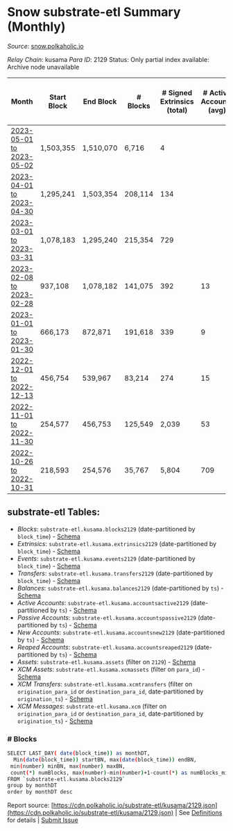 # Snow substrate-etl Summary (Monthly)

_Source_: [snow.polkaholic.io](https://snow.polkaholic.io)

*Relay Chain*: kusama
*Para ID*: 2129
Status: Only partial index available: Archive node unavailable


| Month | Start Block | End Block | # Blocks | # Signed Extrinsics (total) | # Active Accounts (avg) | # Addresses with Balances (max) | Issues |
| ----- | ----------- | --------- | -------- | --------------------------- | ----------------------- | ------------------------------- | ------ |
| [2023-05-01 to 2023-05-02](/kusama/2129-snow/2023-05-31.md) | 1,503,355 | 1,510,070 | 6,716 | 4 |  | 5,975 | -   |   
| [2023-04-01 to 2023-04-30](/kusama/2129-snow/2023-04-30.md) | 1,295,241 | 1,503,354 | 208,114 | 134 |  | 5,975 | -   |   
| [2023-03-01 to 2023-03-31](/kusama/2129-snow/2023-03-31.md) | 1,078,183 | 1,295,240 | 215,354 | 729 |  | 5,824 | - 1,704 (0.79%) |   
| [2023-02-08 to 2023-02-28](/kusama/2129-snow/2023-02-28.md) | 937,108 | 1,078,182 | 141,075 | 392 | 13 | 5,781 | -   |   
| [2023-01-01 to 2023-01-30](/kusama/2129-snow/2023-01-31.md) | 666,173 | 872,871 | 191,618 | 339 | 9 | 5,580 | -  **BROKEN** (7.30%) |   
| [2022-12-01 to 2022-12-13](/kusama/2129-snow/2022-12-31.md) | 456,754 | 539,967 | 83,214 | 274 | 15 | 5,831 | -  **BROKEN**  |   
| [2022-11-01 to 2022-11-30](/kusama/2129-snow/2022-11-30.md) | 254,577 | 456,753 | 125,549 | 2,039 | 53 | 5,831 | - 76,628 (37.90%) |   
| [2022-10-26 to 2022-10-31](/kusama/2129-snow/2022-10-31.md) | 218,593 | 254,576 | 35,767 | 5,804 | 709 | 5,831 | - 217 (0.60%) |   

## substrate-etl Tables:

* _Blocks_: `substrate-etl.kusama.blocks2129` (date-partitioned by `block_time`) - [Schema](/schema/balances.json)
* _Extrinsics_: `substrate-etl.kusama.extrinsics2129` (date-partitioned by `block_time`) - [Schema](/schema/extrinsics.json)
* _Events_: `substrate-etl.kusama.events2129` (date-partitioned by `block_time`) - [Schema](/schema/events.json)
* _Transfers_: `substrate-etl.kusama.transfers2129` (date-partitioned by `block_time`) - [Schema](/schema/transfers.json)
* _Balances_: `substrate-etl.kusama.balances2129` (date-partitioned by `ts`) - [Schema](/schema/balances.json)
* _Active Accounts_: `substrate-etl.kusama.accountsactive2129` (date-partitioned by `ts`) - [Schema](/schema/accountsactive.json)
* _Passive Accounts_: `substrate-etl.kusama.accountspassive2129` (date-partitioned by `ts`) - [Schema](/schema/accountspassive.json)
* _New Accounts_: `substrate-etl.kusama.accountsnew2129` (date-partitioned by `ts`) - [Schema](/schema/accountsnew.json)
* _Reaped Accounts_: `substrate-etl.kusama.accountsreaped2129` (date-partitioned by `ts`) - [Schema](/schema/accountsreaped.json)
* _Assets_: `substrate-etl.kusama.assets` (filter on `2129`) - [Schema](/schema/assets.json)
* _XCM Assets_: `substrate-etl.kusama.xcmassets` (filter on `para_id`) - [Schema](/schema/xcmassets.json)
* _XCM Transfers_: `substrate-etl.kusama.xcmtransfers` (filter on `origination_para_id` or `destination_para_id`, date-partitioned by `origination_ts`) - [Schema](/schema/xcmtransfers.json)
* _XCM Messages_: `substrate-etl.kusama.xcm` (filter on `origination_para_id` or `destination_para_id`, date-partitioned by `origination_ts`) - [Schema](/schema/xcm.json)

### # Blocks
```bash
SELECT LAST_DAY( date(block_time)) as monthDT,
  Min(date(block_time)) startBN, max(date(block_time)) endBN, 
 min(number) minBN, max(number) maxBN, 
 count(*) numBlocks, max(number)-min(number)+1-count(*) as numBlocks_missing 
FROM `substrate-etl.kusama.blocks2129` 
group by monthDT 
order by monthDT desc
```


Report source: [https://cdn.polkaholic.io/substrate-etl/kusama/2129.json](https://cdn.polkaholic.io/substrate-etl/kusama/2129.json) | See [Definitions](/DEFINITIONS.md) for details | [Submit Issue](https://github.com/colorfulnotion/substrate-etl/issues)
